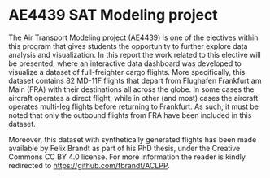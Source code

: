 <H1>AE4439 SAT Modeling project</H1>

The Air Transport Modeling project (AE4439) is one of the electives within this program that gives students the opportunity to further explore data analysis and visualization. In this report the work related to this elective will be presented, where an interactive data dashboard was developed to visualize a dataset of full-freighter cargo flights. More specifically, this dataset contains 82 MD-11F flights that depart from Flughafen Frankfurt am Main (FRA) with their destinations all across the globe. In some cases the aircraft operates a direct flight, while in other (and most) cases the aircraft operates multi-leg flights before returning to Frankfurt. As such, it must be noted that only the outbound flights from FRA have been included in this dataset. 

Moreover, this dataset with synthetically generated flights has been made available by Felix Brandt as part of his PhD thesis, under the Creative Commons CC BY 4.0 license. For more information the reader is kindly redirected to https://github.com/fbrandt/ACLPP.
